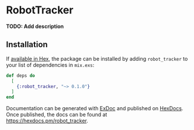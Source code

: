 # RobotTracker

**TODO: Add description**

## Installation

If [available in Hex](https://hex.pm/docs/publish), the package can be installed
by adding `robot_tracker` to your list of dependencies in `mix.exs`:

```elixir
def deps do
  [
    {:robot_tracker, "~> 0.1.0"}
  ]
end
```

Documentation can be generated with [ExDoc](https://github.com/elixir-lang/ex_doc)
and published on [HexDocs](https://hexdocs.pm). Once published, the docs can
be found at <https://hexdocs.pm/robot_tracker>.

